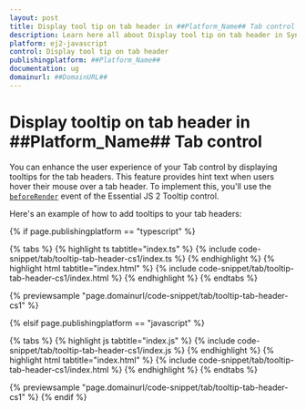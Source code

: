 ```yaml
---
layout: post
title: Display tool tip on tab header in ##Platform_Name## Tab control | Syncfusion
description: Learn here all about Display tool tip on tab header in Syncfusion ##Platform_Name## Tab control of Syncfusion Essential JS 2 and more.
platform: ej2-javascript
control: Display tool tip on tab header 
publishingplatform: ##Platform_Name##
documentation: ug
domainurl: ##DomainURL##
---
```


# Display tooltip on tab header in ##Platform_Name## Tab control

You can enhance the user experience of your Tab control by displaying tooltips for the tab headers. This feature provides hint text when users hover their mouse over a tab header. To implement this, you'll use the [`beforeRender`](../../api/tooltip#beforerender) event of the Essential JS 2 Tooltip control.

Here's an example of how to add tooltips to your tab headers:

{% if page.publishingplatform == "typescript" %}

 {% tabs %}
{% highlight ts tabtitle="index.ts" %}
{% include code-snippet/tab/tooltip-tab-header-cs1/index.ts %}
{% endhighlight %}
{% highlight html tabtitle="index.html" %}
{% include code-snippet/tab/tooltip-tab-header-cs1/index.html %}
{% endhighlight %}
{% endtabs %}
        
{% previewsample "page.domainurl/code-snippet/tab/tooltip-tab-header-cs1" %}

{% elsif page.publishingplatform == "javascript" %}

{% tabs %}
{% highlight js tabtitle="index.js" %}
{% include code-snippet/tab/tooltip-tab-header-cs1/index.js %}
{% endhighlight %}
{% highlight html tabtitle="index.html" %}
{% include code-snippet/tab/tooltip-tab-header-cs1/index.html %}
{% endhighlight %}
{% endtabs %}

{% previewsample "page.domainurl/code-snippet/tab/tooltip-tab-header-cs1" %}
{% endif %}
